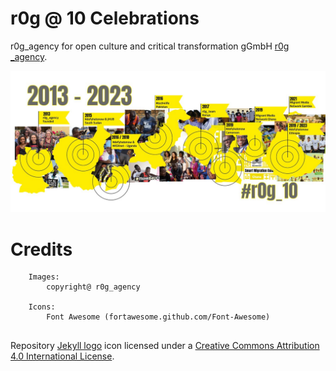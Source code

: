 # r0g @ 10 Celebrations

r0g_agency for open culture and critical transformation gGmbH [r0g \_agency](https://openculture.agency/).

![r0g @ 10](assets/images/r0g10.jpg 'r0g @ 10')

# Credits

```
	Images:
		copyright@ r0g_agency

	Icons:
		Font Awesome (fortawesome.github.com/Font-Awesome)


```

Repository [Jekyll logo](https://github.com/jekyll/brand) icon licensed under a [Creative Commons Attribution 4.0 International License](http://choosealicense.com/licenses/cc-by-4.0/).
